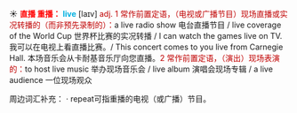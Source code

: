 ☀ <font color="red">**直播 重播：**</font>
<font color="sky blue">**live**</font> [laɪv] 
<font color="#c00000">adj. 1 常作前置定语，（电视或广播节目）现场直播或实况转播的（而非预先录制的）：</font>a live radio show 电台直播节目 / live coverage of the World Cup 世界杯比赛的实况转播 / I can watch the games live on TV. 我可以在电视上看直播比赛。/ This concert comes to you live from Carnegie Hall. 本场音乐会从卡耐基音乐厅向您直播。<font color="#c00000">2 常作前置定语，（演出）现场表演的：</font>to host live music 举办现场音乐会 / live album 演唱会现场专辑 / a live audience 一位现场观众

周边词汇补充：
· repeat可指重播的电视（或广播）节目。
